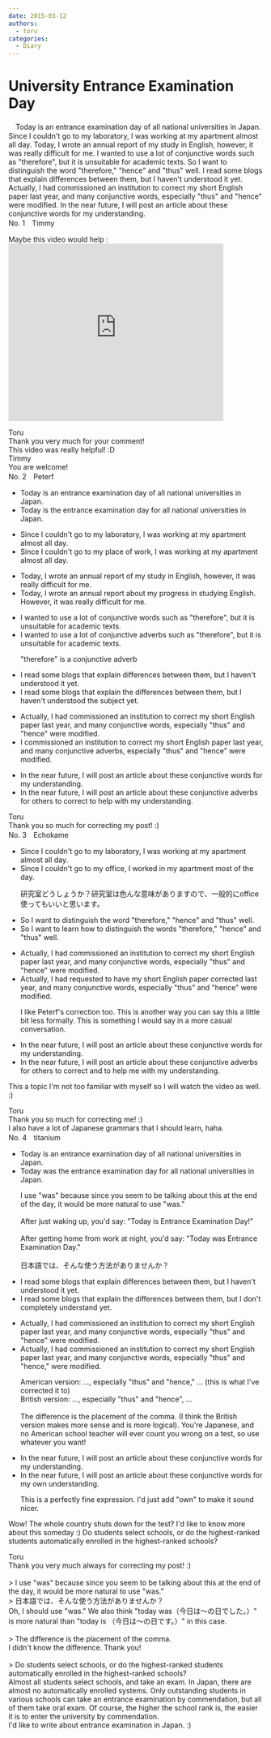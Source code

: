 ```yaml
---
date: 2015-03-12
authors:
  - toru
categories:
  - Diary
---
```


<h1 id="subject_show">University Entrance Examination Day</h1>
<div class="date" hidden>Mar 12, 2015 20:17</div>
<div id="post"><div id="body_show_ori">
　Today is an entrance examination day of all national universities in Japan. Since I couldn't go to my laboratory, I was working at my apartment almost all day. Today, I wrote an annual report of my study in English, however, it was really difficult for me. I wanted to use a lot of conjunctive words such as "therefore", but it is unsuitable for academic texts. So I want to distinguish the word "therefore," "hence" and "thus" well. I read some blogs that explain differences between them, but I haven't understood it yet. Actually, I had commissioned an institution to correct my short English paper last year, and many conjunctive words, especially "thus" and "hence" were modified. In the near future, I will post an article about these conjunctive words for my understanding.
</div></div>

<!-- more -->

<div id="block"><div class="first_name"> No. 1　<span class="just_name">Timmy</span></div><div id="block2">
<p class="comment_small">
 Maybe this video would help :
 <object height="350" width="425">
  <param name="movie" value="http://www.youtube.com/v/vL05g8eW10s"/>
  <embed height="350" src="http://www.youtube.com/v/vL05g8eW10s" type="application/x-shockwave-flash" width="425"/>
 </object>
 <br/>
</p>

</div><div class="name"><span class="just_name">Toru</span><br>
Thank you very much for your comment!<br/>This video was really helpful! :D
</div>
<div class="name"><span class="just_name">Timmy</span><br>
You are welcome!
</div>
</div>
<div id="block"><div class="first_name"> No. 2　<span class="just_name">Peterf</span></div><div id="block2">
<ul class="correction_field">
<li class="incorrect">Today is an entrance examination day of all national universities in Japan.</li>
<li class="corrected correct">
Today is the entrance examination day for all national universities in Japan.
</li>
</ul>
<ul class="correction_field">
<li class="incorrect">Since I couldn't go to my laboratory, I was working at my apartment almost all day.</li>
<li class="corrected correct">
Since I couldn't go to my place of work, I was working at my apartment almost all day.
</li>
</ul>
<ul class="correction_field">
<li class="incorrect">Today, I wrote an annual report of my study in English, however, it was really difficult for me.</li>
<li class="corrected correct">
Today, I wrote an annual report about my progress in studying English. However, it was really difficult for me.
</li>
</ul>
<ul class="correction_field">
<li class="incorrect">I wanted to use a lot of conjunctive words such as "therefore", but it is unsuitable for academic texts.</li>
<li class="corrected correct">
I wanted to use a lot of conjunctive adverbs such as "therefore", but it is unsuitable for academic texts.
<p class="correction_comment">"therefore" is a conjunctive adverb</p>
</li>
</ul>
<ul class="correction_field">
<li class="incorrect">I read some blogs that explain differences between them, but I haven't understood it yet.</li>
<li class="corrected correct">
I read some blogs that explain the differences between them, but I haven't understood the subject yet.
</li>
</ul>
<ul class="correction_field">
<li class="incorrect">Actually, I had commissioned an institution to correct my short English paper last year, and many conjunctive words, especially "thus" and "hence" were modified.</li>
<li class="corrected correct">
I commissioned an institution to correct my short English paper last year, and many conjunctive adverbs, especially "thus" and "hence" were modified.
</li>
</ul>
<ul class="correction_field">
<li class="incorrect">In the near future, I will post an article about these conjunctive words for my understanding.</li>
<li class="corrected correct">
In the near future, I will post an article about these conjunctive adverbs for others to correct to help with my understanding.
</li>
</ul>
</div><div class="name"><span class="just_name">Toru</span><br>
Thank you so much for correcting my post! :)
</div>
</div>
<div id="block"><div class="first_name"> No. 3　<span class="just_name">Echokame</span></div><div id="block2">
<ul class="correction_field">
<li class="incorrect">Since I couldn't go to my laboratory, I was working at my apartment almost all day.</li>
<li class="corrected correct">
Since I couldn't go to my <span class="f_red">office</span>, I <span class="f_red">worked in</span> my apartment <span class="f_red">most of the</span> day.
<p class="correction_comment">研究室どうしょうか？研究室は色んな意味がありますので、一般的にoffice使ってもいいと思います。</p>
</li>
</ul>
<ul class="correction_field">
<li class="incorrect">So I want to distinguish the word "therefore," "hence" and "thus" well.</li>
<li class="corrected correct">
So I want to <span class="f_red">learn how to </span>distinguish the word<span class="f_red">s</span> "therefore," "hence" and "thus" well.
</li>
</ul>
<ul class="correction_field">
<li class="incorrect">Actually, I had commissioned an institution to correct my short English paper last year, and many conjunctive words, especially "thus" and "hence" were modified.</li>
<li class="corrected correct">
Actually, I had <span class="f_red">requested</span> <span class="f_red">to have</span> my short English paper <span class="f_red">corrected</span> last year, and many conjunctive words, especially "thus" and "hence" were modified.
<p class="correction_comment">I like Peterf's correction too. This is another way you can say this a little bit less formally. This is something I would say in a more casual conversation.</p>
</li>
</ul>
<ul class="correction_field">
<li class="incorrect">In the near future, I will post an article about these conjunctive words for my understanding.</li>
<li class="corrected correct">
In the near future, I will post an article about these conjunctive <span class="f_red">adverbs</span> for <span class="f_red">others to correct and to help me with my </span>understanding.
</li>
</ul>
<p class="comment_small">
 This a topic I'm not too familiar with myself so I will watch the video as well. :)
</p>

</div><div class="name"><span class="just_name">Toru</span><br>
Thank you so much for correcting me! :)<br/>I also have a lot of Japanese grammars that I should learn, haha.
</div>
</div>
<div id="block"><div class="first_name"> No. 4　<span class="just_name">titanium</span></div><div id="block2">
<ul class="correction_field">
<li class="incorrect">Today is an entrance examination day of all national universities in Japan.</li>
<li class="corrected correct">
Today <span class="f_blue">was</span> <span class="f_red">the</span> entrance examination day<span class="f_red"> for</span> all national universities in Japan.
<p class="correction_comment">I use "was" because since you seem to be talking about this at the end of the day, it would be more natural to use "was."<br/><br/>After just waking up, you'd say: "Today is Entrance Examination Day!"<br/><br/>After getting home from work at night, you'd say: "Today was Entrance Examination Day."<br/><br/>日本語では、そんな使う方法がありませんか？</p>
</li>
</ul>
<ul class="correction_field">
<li class="incorrect">I read some blogs that explain differences between them, but I haven't understood it yet.</li>
<li class="corrected correct">
I read some blogs that explain <span class="f_red">the</span> differences between them, but I <span class="f_blue">don't completely understand yet.</span>
</li>
</ul>
<ul class="correction_field">
<li class="incorrect">Actually, I had commissioned an institution to correct my short English paper last year, and many conjunctive words, especially "thus" and "hence" were modified.</li>
<li class="corrected correct">
Actually, I had commissioned an institution to correct my short English paper last year, and many conjunctive words, especially "thus" and "hence<span class="f_red">,</span>" were modified.
<p class="correction_comment">American version: ..., especially "thus" and "hence," ... (this is what I've corrected it to)<br/>British version: ..., especially "thus" and "hence", ... <br/><br/>The difference is the placement of the comma. (I think the British version makes more sense and is more logical). You're Japanese, and no American school teacher will ever count you wrong on a test, so use whatever you want!</p>
</li>
</ul>
<ul class="correction_field">
<li class="incorrect">In the near future, I will post an article about these conjunctive words for my understanding.</li>
<li class="corrected correct">
In the near future, I will post an article about these conjunctive words for my <span class="f_blue">own </span>understanding.
<p class="correction_comment">This is a perfectly fine expression. I'd just add "own" to make it sound nicer.</p>
</li>
</ul>
<p class="comment_small">
 Wow! The whole country shuts down for the test? I'd like to know more about this someday :) Do students select schools, or do the highest-ranked students automatically enrolled in the highest-ranked schools?
</p>

</div><div class="name"><span class="just_name">Toru</span><br>
Thank you very much always for correcting my post! :)<br/><br/>&gt; I use "was" because since you seem to be talking about this at the end of the day, it would be more natural to use "was."<br/>&gt; 日本語では、そんな使う方法がありませんか？<br/>Oh, I should use "was." We also think "today was（今日は～の日でした。）" is more natural than "today is （今日は～の日です。）" in this case. <br/><br/>&gt; The difference is the placement of the comma.<br/>I didn't know the difference. Thank you!<br/><br/>&gt; Do students select schools, or do the highest-ranked students automatically enrolled in the highest-ranked schools?<br/>Almost all students select schools, and take an exam. In Japan, there are almost no automatically enrolled systems. Only outstanding students in various schools can take an entrance examination by commendation, but all of them take oral exam. Of course, the higher the school rank is, the easier it is to enter the university by commendation.<br/>I'd like to write about entrance examination in Japan. :)
</div>
</div>
